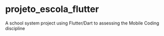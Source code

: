 # projeto_escola_flutter

A school system project using Flutter/Dart to assessing the Mobile Coding discipline